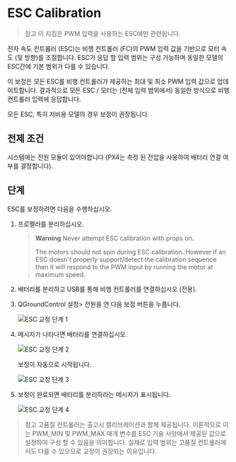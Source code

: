 # ESC Calibration

> 참고 이 지침은 PWM 입력을 사용하는 ESC에만 관련됩니다.

전자 속도 컨트롤러 (ESC)는 비행 컨트롤러 (FC)의 PWM 입력 값을 기반으로 모터 속도 (및 방향)를 조절합니다. ESC가 응답 할 입력 범위는 구성 가능하며 동일한 모델의 ESC간에 기본 범위가 다를 수 있습니다.

이 보정은 모든 ESC를 비행 컨트롤러가 제공하는 최대 및 최소 PWM 입력 값으로 업데이트합니다. 결과적으로 모든 ESC / 모터는 (전체 입력 범위에서) 동일한 방식으로 비행 컨트롤러 입력에 응답합니다.

모든 ESC, 특히 저비용 모델의 경우 보정이 권장됩니다.

## 전제 조건

시스템에는 전원 모듈이 있어야합니다 (PX4는 측정 된 전압을 사용하여 배터리 연결 여부를 결정합니다).

## 단계 

ESC를 보정하려면 다음을 수행하십시오.

1. 프로펠러를 분리하십시오.
    
    > **Warning** Never attempt ESC calibration with props on.
    > 
    > The motors should not spin during ESC calibration. However if an ESC doesn't properly support/detect the calibration sequence then it will respond to the PWM input by running the motor at maximum speed.

2. 배터리를 분리하고 USB를 통해 비행 컨트롤러를 연결하십시오 (전용).

3. QGroundControl 설정> 전원을 연 다음 보정 버튼을 누릅니다.
    
    ![ESC 교정 단계 1](../../images/qgc_esc_calibration.png)

4. 메시지가 나타나면 배터리를 연결하십시오.
    
    ![ESC 교정 단계 2](../../images/esc_calibration_step_2.png)
    
    보정이 자동으로 시작됩니다.
    
    ![ESC 교정 단계 3](../../images/esc_calibration_step_3.png)

5. 보정이 완료되면 배터리를 분리하라는 메시지가 표시됩니다. 
    
    ![ESC 교정 단계 4](../../images/esc_calibration_step_4.png)

> 참고 고품질 컨트롤러는 출고시 캘리브레이션과 함께 제공됩니다. 이론적으로 이는 PWM_MIN 및 PWM_MAX 매개 변수를 ESC 기술 사양에서 제공된 값으로 설정하여 구성 할 수 있음을 의미합니다. 실제로 입력 범위는 고품질 컨트롤러에서도 다를 수 있으므로 교정이 권장되는 이유입니다.